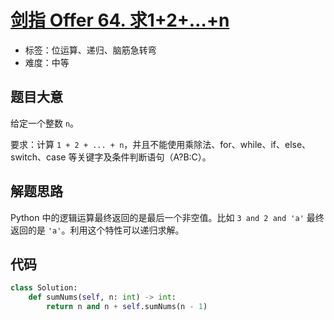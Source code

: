 # [剑指 Offer 64. 求1+2+…+n](https://leetcode-cn.com/problems/qiu-12n-lcof/)

- 标签：位运算、递归、脑筋急转弯
- 难度：中等

## 题目大意

给定一个整数 `n`。

要求：计算 `1 + 2 + ... + n`，并且不能使用乘除法、for、while、if、else、switch、case 等关键字及条件判断语句（A?B:C）。

## 解题思路

Python 中的逻辑运算最终返回的是最后一个非空值。比如 `3 and 2 and 'a'` 最终返回的是 `'a'`。利用这个特性可以递归求解。

## 代码

```Python
class Solution:
    def sumNums(self, n: int) -> int:
        return n and n + self.sumNums(n - 1)
```

